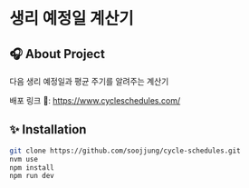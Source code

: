 # 생리 예정일 계산기

## 🎧 About Project

다음 생리 예정일과 평균 주기를 알려주는 계산기

배포 링크 🔗: https://www.cycleschedules.com/

## ✨ Installation

```bash
git clone https://github.com/soojjung/cycle-schedules.git
nvm use
npm install
npm run dev
```
